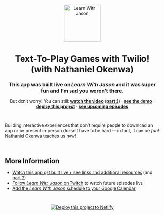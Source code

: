 <p align="center">
  <a href="https://www.learnwithjason.dev">
    <img src="https://res.cloudinary.com/jlengstorf/image/upload/q_auto,f_auto,w_240/v1579281727/lwj/learnwithjason.png" alt="Learn With Jason" width="120" />
  </a>
</p>
<h1 align="center">
  Text-To-Play Games with Twilio! (with Nathaniel Okenwa)
</h1>
<h3 align="center">
  This app was built live on <em>Learn With Jason</em> and it was super fun and I’m sad you weren’t there.
</h3>
<p align="center">
  But don’t worry! You can still: 
  <a href="https://www.learnwithjason.dev/text-to-play-games-with-twilio"><strong>watch the video</strong></a> (<a href="https://www.learnwithjason.dev/text-to-play-games-with-twilio-part-2"><strong>part 2</strong></a>) · 
  <a href="https://twilio-text-to-vote.netlify.app"><strong>see the demo</strong></a> · 
  <a href="https://app.netlify.com/start/deploy?repository=https://github.com/learnwithjason/twilio-text-to-vote&utm_source=learnwithjason&utm_medium=github&utm_campaign=devex"><strong>deploy this project</strong></a> · 
  <a href="https://jason.af/lwj/schedule"><strong>see upcoming episodes</strong></a>
</p>

&nbsp;

Building interactive experiences that don’t require people to download an app or be present in-person doesn’t have to be hard — in fact, it can be _fun_! Nathaniel Okenwa teaches us how!

&nbsp;

## More Information

- [Watch this app get built live + see links and additional resources][episode] (and [part 2](https://www.learnwithjason.dev/text-to-play-games-with-twilio-part-2))
- [Follow _Learn With Jason_ on Twitch][twitch] to watch future episodes live
- [Add the _Learn With Jason_ schedule to your Google Calendar][cal]

&nbsp;

<p align="center">
  <a href="https://app.netlify.com/start/deploy?repository=https://github.com/learnwithjason/twilio-text-to-vote&utm_source=learnwithjason&utm_medium=github&utm_campaign=devex">
    <img src="https://www.netlify.com/img/deploy/button.svg" alt="Deploy this project to Netlify" />
  </a>
</p>

[episode]: https://www.learnwithjason.dev/text-to-play-games-with-twilio
[twitch]: https://jason.af/twitch
[cal]: https://jason.af/lwj/cal
